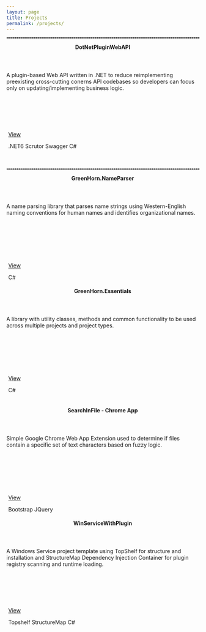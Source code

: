 ```yaml
---
layout: page
title: Projects
permalink: /projects/
---
```


<hr width="100%" style="border: 1px dashed #C0C0C0" >

<div class="w3-row-padding">
    <div class="w3-col s6 w3-center " >
        <div class="w3-card-4 w3-border w3-round">
            <header class="w3-container ">
                <b>DotNetPluginWebAPI</b>
            </header>
            <div class="w3-container w3-left-align" style="min-height:150px;">
                <p>A plugin-based Web API written in .NET to reduce reimplementing preexisting cross-cutting conerns API codebases so developers can focus only on updating/implementing business logic.</p>
            </div>
            <footer class="w3-container " style="padding:5px;">
                <a href="https://github.com/ABaker86/DotNetPluginWebAPI" class="w3-button w3-white w3-left w3-border w3-round" target="blank">View</a>
                <p>
                    <span class="w3-tag w3-right w3-light-gray w3-round ">.NET6</span>
                    <span class="w3-tag w3-right w3-light-gray w3-round ">Scrutor</span>
                    <span class="w3-tag w3-right w3-light-gray w3-round ">Swagger</span>
                    <span class="w3-tag w3-right w3-light-gray w3-round ">C#</span>
                </p>
            </footer>
        </div>
    </div>
    <div class="w3-col s6 w3-center " >
       <!-- <div class="w3-card-4 w3-border w3-round" >
            <header class="w3-container ">
               <b>GreenHorn.Essentials</b>
            </header>
            <div class="w3-container w3-left-align" style="min-height:150px;">
                <p>A library with utility classes, methods and common functionality to be used across multiple projects and project types.</p>
            </div>
            <footer class="w3-container " style="padding:5px;">
                <a href="https://github.com/GreenHornSoftware/GreenHorn.Essentials" class="w3-button w3-white w3-left w3-border w3-round" target="blank">View</a>
                <p><span class="w3-tag w3-right w3-light-gray w3-round ">C#</span></p>
            </footer>
        </div>-->
    </div>
</div>
<br>

<hr width="100%" style="border: 1px dashed #C0C0C0" >

<div class="w3-row-padding">
    <div class="w3-col s6 w3-center " >
        <div class="w3-card-4 w3-border w3-round">
            <header class="w3-container ">
                <b>GreenHorn.NameParser</b>
            </header>
            <div class="w3-container w3-left-align" style="min-height:150px;">
                <p>A name parsing library that parses name strings using Western-English naming conventions for human names and identifies organizational names.</p>
            </div>
            <footer class="w3-container " style="padding:5px;">
                <a href="https://github.com/GreenHornSoftware/GreenHorn.NameParser" class="w3-button w3-white w3-left w3-border w3-round" target="blank">View</a>
                <p><span class="w3-tag w3-right w3-light-gray w3-round ">C#</span></p>
            </footer>
        </div>
    </div>
    <div class="w3-col s6 w3-center " >
        <div class="w3-card-4 w3-border w3-round" >
            <header class="w3-container ">
                <b>GreenHorn.Essentials</b>
            </header>
            <div class="w3-container w3-left-align" style="min-height:150px;">
                <p>A library with utility classes, methods and common functionality to be used across multiple projects and project types.</p>
            </div>
            <footer class="w3-container " style="padding:5px;">
                <a href="https://github.com/GreenHornSoftware/GreenHorn.Essentials" class="w3-button w3-white w3-left w3-border w3-round" target="blank">View</a>
                <p><span class="w3-tag w3-right w3-light-gray w3-round ">C#</span></p>
            </footer>
        </div>
    </div>
</div>
<br>
<div class="w3-row-padding">
    <div class="w3-col s6 w3-center " >
        <div class="w3-card-4 w3-border w3-round">
            <header class="w3-container ">
                <b>SearchInFile - Chrome App</b>
            </header>
            <div class="w3-container w3-left-align" style="min-height:150px;">
                <p>Simple Google Chrome Web App Extension used to determine if files contain a specific set of text characters based on fuzzy logic.</p>
            </div>
            <footer class="w3-container " style="padding:5px;">
                <a href="https://github.com/ABaker86/SearchInFile-ChromeApp" class="w3-button w3-white w3-left w3-border w3-round" target="blank">View</a>
                <p>
                    <span class="w3-tag w3-right w3-light-gray w3-round ">Bootstrap</span>
                    <span class="w3-tag w3-right w3-light-gray w3-round ">JQuery</span> 
                </p>
            </footer>
        </div>
    </div>
    <div class="w3-col s6 w3-center " >
        <div class="w3-card-4 w3-border w3-round" >
            <header class="w3-container ">
                <b>WinServiceWithPlugin</b>
            </header>
            <div class="w3-container w3-left-align" style="min-height:150px;">
                <p>A Windows Service project template using TopShelf for structure and installation and StructureMap Dependency Injection Container for plugin registry scanning and runtime loading.</p>
            </div>
            <footer class="w3-container " style="padding:5px;">
                <a href="https://github.com/ABaker86/WinServiceWithPlugin" class="w3-button w3-white w3-left w3-border w3-round" target="blank">View</a>
                <p>
                    <span class="w3-tag w3-right w3-light-gray w3-round ">Topshelf</span>
                    <span class="w3-tag w3-right w3-light-gray w3-round ">StructureMap</span>
                    <span class="w3-tag w3-right w3-light-gray w3-round ">C#</span>
                </p>
            </footer>
        </div>
    </div>
</div>
